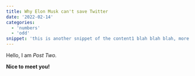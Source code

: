 ```yaml
---
title: Why Elon Musk can't save Twitter
date: '2022-02-14'
categories:
  - 'numbers'
  - 'odd'
snippet: 'this is another snippet of the content1 blah blah blah, more content to see if the padding and stuff is working'
---
```


Hello, I am _Post Two._

**Nice to meet you!**

